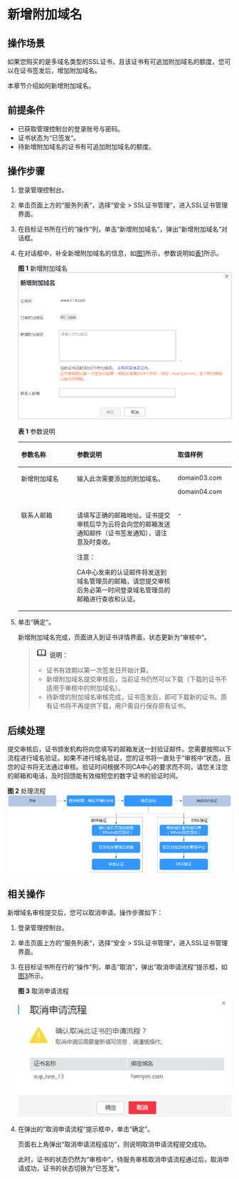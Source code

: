 # 新增附加域名<a name="ZH-CN_TOPIC_0168543992"></a>

## 操作场景<a name="section560612115813"></a>

如果您购买的是多域名类型的SSL证书，且该证书有可追加附加域名的额度，您可以在证书签发后，增加附加域名。

本章节介绍如何新增附加域名。

## 前提条件<a name="section371442645819"></a>

-   已获取管理控制台的登录账号与密码。
-   证书状态为“已签发“。
-   待新增附加域名的证书有可追加附加域名的额度。

## 操作步骤<a name="section712219331586"></a>

1.  登录管理控制台。
2.  单击页面上方的“服务列表“，选择“安全  \>  SSL证书管理“，进入SSL证书管理界面。
3.  在目标证书所在行的“操作“列，单击“新增附加域名“，弹出“新增附加域名“对话框。
4.  在对话框中，补全新增附加域名的信息，如[图1](#fig1964114481101)所示，参数说明如[表1](#table4528632171819)所示。

    **图 1**  新增附加域名<a name="fig1964114481101"></a>  
    ![](figures/新增附加域名.png "新增附加域名")

    **表 1**  参数说明

    <a name="table4528632171819"></a>
    <table><thead align="left"><tr id="row75291532171811"><th class="cellrowborder" valign="top" width="26.1%" id="mcps1.2.4.1.1"><p id="p14529143231816"><a name="p14529143231816"></a><a name="p14529143231816"></a>参数名称</p>
    </th>
    <th class="cellrowborder" valign="top" width="47.21%" id="mcps1.2.4.1.2"><p id="p2529133213184"><a name="p2529133213184"></a><a name="p2529133213184"></a>参数说明</p>
    </th>
    <th class="cellrowborder" valign="top" width="26.69%" id="mcps1.2.4.1.3"><p id="p98871247111816"><a name="p98871247111816"></a><a name="p98871247111816"></a>取值样例</p>
    </th>
    </tr>
    </thead>
    <tbody><tr id="row55291432141818"><td class="cellrowborder" valign="top" width="26.1%" headers="mcps1.2.4.1.1 "><p id="p152913216184"><a name="p152913216184"></a><a name="p152913216184"></a>新增附加域名</p>
    </td>
    <td class="cellrowborder" valign="top" width="47.21%" headers="mcps1.2.4.1.2 "><p id="p852913291816"><a name="p852913291816"></a><a name="p852913291816"></a>输入此次需要添加的附加域名。</p>
    </td>
    <td class="cellrowborder" valign="top" width="26.69%" headers="mcps1.2.4.1.3 "><p id="p138871947161811"><a name="p138871947161811"></a><a name="p138871947161811"></a>domain03.com</p>
    <p id="p87822112258"><a name="p87822112258"></a><a name="p87822112258"></a>domain04.com</p>
    </td>
    </tr>
    <tr id="row8529103213181"><td class="cellrowborder" valign="top" width="26.1%" headers="mcps1.2.4.1.1 "><p id="p95295324185"><a name="p95295324185"></a><a name="p95295324185"></a>联系人邮箱</p>
    </td>
    <td class="cellrowborder" valign="top" width="47.21%" headers="mcps1.2.4.1.2 "><p id="p63321014112213"><a name="p63321014112213"></a><a name="p63321014112213"></a>请填写正确的邮箱地址。证书提交审核后华为云将会向您的邮箱发送通知邮件（证书签发通知），请注意及时查收。</p>
    <div class="notice" id="note2328161417229"><a name="note2328161417229"></a><a name="note2328161417229"></a><span class="noticetitle"> 注意： </span><div class="noticebody"><p id="p432881419221"><a name="p432881419221"></a><a name="p432881419221"></a>CA中心发来的认证邮件将发送到域名管理员的邮箱，请您提交审核后务必第一时间登录域名管理员的邮箱进行查收和认证。</p>
    </div></div>
    </td>
    <td class="cellrowborder" valign="top" width="26.69%" headers="mcps1.2.4.1.3 "><p id="p108874473184"><a name="p108874473184"></a><a name="p108874473184"></a>-</p>
    </td>
    </tr>
    </tbody>
    </table>

5.  单击“确定“。

    新增附加域名完成，页面进入到证书详情界面，状态更新为“审核中“。

    >![](public_sys-resources/icon-note.gif) **说明：**   
    >-   证书有效期以第一次签发日开始计算。  
    >-   新增附加域名提交审核后，当前证书仍然可以下载（下载的证书不适用于审核中的附加域名）。  
    >-   待新增的附加域名审核完成，证书签发后，即可下载新的证书。原有证书将不再提供下载，用户需自行保存原有证书。  


## 后续处理<a name="section83051424141115"></a>

提交审核后，证书颁发机构将向您填写的邮箱发送一封验证邮件。您需要按照以下流程进行域名验证。如果不进行域名验证，您的证书将一直处于“审核中“状态，且您的证书将无法通过审核。验证时间根据不同CA中心的要求而不同，请您关注您的邮箱和电话，及时回馈能有效缩短您的数字证书的验证时间。

**图 2**  处理流程<a name="fig867335413123"></a>  
![](figures/处理流程.png "处理流程")

## 相关操作<a name="section19442028021"></a>

新增域名审核提交后，您可以取消申请。操作步骤如下：

1.  登录管理控制台。
2.  单击页面上方的“服务列表“，选择“安全  \>  SSL证书管理“，进入SSL证书管理界面。
3.  在目标证书所在行的“操作“列，单击“取消“，弹出“取消申请流程“提示框，如[图3](#fig174642043018)所示。

    **图 3**  取消申请流程<a name="fig174642043018"></a>  
    ![](figures/取消申请流程.png "取消申请流程")

4.  在弹出的“取消申请流程“提示框中，单击“确定“。

    页面右上角弹出“取消申请流程成功“，则说明取消申请流程提交成功。

    此时，证书的状态仍然为“审核中“，待服务审核取消申请流程通过后，取消申请成功，证书的状态切换为“已签发“。


